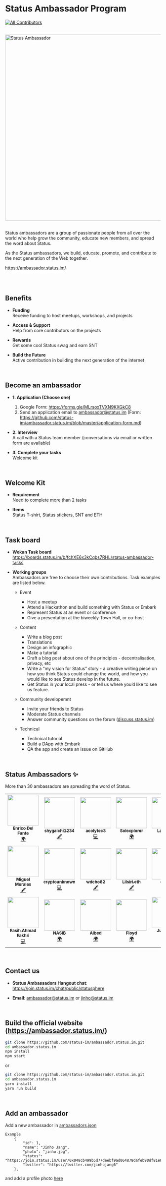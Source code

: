 # Status Ambassador Program
<!-- ALL-CONTRIBUTORS-BADGE:START - Do not remove or modify this section -->
[![All Contributors](https://img.shields.io/badge/all_contributors-19-orange.svg?style=flat-square)](#contributors-)
<!-- ALL-CONTRIBUTORS-BADGE:END -->

<br />

<img src="https://lh3.googleusercontent.com/a6Lt8NQE9kBj1zjuWbiqHCEFTQlqU6uh3nKEH4n9tOfAc-Rt_YARjkeD7TtcaPFvM6a8X8q-YnmyY4EDSUQeJ8s0UP18Yxzw3sMQeCZCvdmAaLHqO2YVYcp60ktszfM45jyzwR60sQ=w2400" width="600px" alt="Status Ambassador">

<br />

<br />

Status ambassadors are a group of passionate people from all over the world who help grow the community, educate new members, and spread the word about Status.

As the Status ambassadors, we build, educate, promote, and contribute to the next generation of the Web together.

https://ambassador.status.im/

<br />

<br />

## Benefits

- **Funding**  
Receive funding to host meetups, workshops, and projects

- **Access & Support**  
Help from core contributors on the projects

- **Rewards**  
Get some cool Status swag and earn SNT

- **Build the Future**  
Active contribution in building the next generation of the internet

<br />


## Become an ambassador

- **1. Application (Choose one)**  
  1) Google Form: https://forms.gle/MLrsoxTVXN9KXGkC8
  2) Send an application email to ambassador@status.im (Form: https://github.com/status-im/ambassador.status.im/blob/master/application-form.md)

- **2. Interview**  
A call with a Status team member (conversations via email or written form are available)


- **3. Complete your tasks**  
Welcome kit

<br />

## Welcome Kit

- **Requirement**  
Need to complete more than 2 tasks

- **Items**  
Status T-shirt, Status stickers, SNT and ETH

<br />

## Task board

- **Wekan Task board**  
https://boards.status.im/b/fchXE6x3kCqbs7RHL/status-ambassador-tasks

- **Working groups**  
Ambassadors are free to choose their own contributions. Task examples are listed below.
 
  - Event
    - Host a meetup
    - Attend a Hackathon and build something with Status or Embark
    - Represent Status at an event or conference
    - Give a presentation at the biweekly Town Hall, or co-host
    
  - Content
    - Write a blog post 
    - Translations
    - Design an infographic
    - Make a tutorial
    - Draft a blog post about one of the principles - decentralisation, privacy, etc
    - Write a “my vision for Status” story - a creative writing piece on how you think Status could change the world, and how you would like to see Status develop in the future.
    - Get Status in your local press - or tell us where you’d like to see us feature.

  - Community developemnt 
    - Invite your friends to Status
    - Moderate Status channels
    - Answer community questions on the forum ([discuss.status.im](https://discuss.status.im/))

  - Technical
    - Technical tutorial
    - Build a DApp with Embark
    - QA the app and create an issue on GitHub
    
    
<br />

## Status Ambassadors ✨
More than 30 ambassadors are spreading the word of Status.

<!-- ALL-CONTRIBUTORS-LIST:START - Do not remove or modify this section -->
<!-- prettier-ignore-start -->
<!-- markdownlint-disable -->
<table>
  <tr>
    <td align="center"><a href="https://github.com/tbenr"><img src="https://avatars2.githubusercontent.com/u/15999009?v=4" width="100px;" alt=""/><br /><sub><b>Enrico Del Fante</b></sub></a><br /><a href="#translation-tbenr" title="Translation">🌍</a></td>
    <td align="center"><a href="https://github.com/shygalchi1234"><img src="https://avatars0.githubusercontent.com/u/52996496?v=4" width="100px;" alt=""/><br /><sub><b>shygalchi1234</b></sub></a><br /><a href="#content-shygalchi1234" title="Content">🖋</a></td>
    <td align="center"><a href="https://github.com/acolytec3"><img src="https://avatars2.githubusercontent.com/u/17355484?v=4" width="100px;" alt=""/><br /><sub><b>acolytec3</b></sub></a><br /><a href="https://github.com/status-im/ambassador.status.im/commits?author=acolytec3" title="Code">💻</a></td>
    <td align="center"><a href="https://github.com/Solexplorer"><img src="https://avatars3.githubusercontent.com/u/50027175?v=4" width="100px;" alt=""/><br /><sub><b>Solexplorer</b></sub></a><br /><a href="#translation-Solexplorer" title="Translation">🌍</a></td>
    <td align="center"><a href="https://github.com/LaloGarza"><img src="https://avatars2.githubusercontent.com/u/33364523?v=4" width="100px;" alt=""/><br /><sub><b>LaloGarza</b></sub></a><br /><a href="#translation-LaloGarza" title="Translation">🌍</a></td>
    <td align="center"><a href="https://github.com/enevve"><img src="https://avatars1.githubusercontent.com/u/61705093?v=4" width="100px;" alt=""/><br /><sub><b>Nicolás V. Villarreal</b></sub></a><br /><a href="#content-enevve" title="Content">🖋</a></td>
    <td align="center"><a href="https://github.com/LightLeo21"><img src="https://avatars1.githubusercontent.com/u/51802956?v=4" width="100px;" alt=""/><br /><sub><b>LightLeo21</b></sub></a><br /><a href="#translation-LightLeo21" title="Translation">🌍</a></td>
  </tr>
  <tr>
    <td align="center"><a href="http://zplit.net"><img src="https://avatars2.githubusercontent.com/u/49013950?v=4" width="100px;" alt=""/><br /><sub><b>Miguel Morales</b></sub></a><br /><a href="#content-zplit" title="Content">🖋</a></td>
    <td align="center"><a href="https://github.com/cryptounknown"><img src="https://avatars1.githubusercontent.com/u/60149317?v=4" width="100px;" alt=""/><br /><sub><b>cryptounknown</b></sub></a><br /><a href="https://github.com/status-im/ambassador.status.im/commits?author=cryptounknown" title="Code">💻</a></td>
    <td align="center"><a href="https://github.com/wdcho82"><img src="https://avatars0.githubusercontent.com/u/61836410?v=4" width="100px;" alt=""/><br /><sub><b>wdcho82</b></sub></a><br /><a href="#content-wdcho82" title="Content">🖋</a></td>
    <td align="center"><a href="https://Dollet.eth.link"><img src="https://avatars2.githubusercontent.com/u/60158814?v=4" width="100px;" alt=""/><br /><sub><b>Lilsiri.eth</b></sub></a><br /><a href="#content-onebotband" title="Content">🖋</a></td>
    <td align="center"><a href="https://github.com/elpriist"><img src="https://avatars0.githubusercontent.com/u/41715652?v=4" width="100px;" alt=""/><br /><sub><b>elpriist</b></sub></a><br /><a href="#content-elpriist" title="Content">🖋</a></td>
    <td align="center"><a href="https://github.com/mercuriosilber"><img src="https://avatars2.githubusercontent.com/u/35112265?v=4" width="100px;" alt=""/><br /><sub><b>mercuriosilber</b></sub></a><br /><a href="#content-mercuriosilber" title="Content">🖋</a></td>
    <td align="center"><a href="https://chris.kraynik.com/"><img src="https://avatars2.githubusercontent.com/u/423132?v=4" width="100px;" alt=""/><br /><sub><b>Chris Kraynik</b></sub></a><br /><a href="https://github.com/status-im/ambassador.status.im/commits?author=Irvine" title="Code">💻</a></td>
  </tr>
  <tr>
    <td align="center"><a href="https://fasihahmad.github.io"><img src="https://avatars1.githubusercontent.com/u/1082157?v=4" width="100px;" alt=""/><br /><sub><b>Fasih Ahmad Fakhri</b></sub></a><br /><a href="https://github.com/status-im/ambassador.status.im/commits?author=fasihahmad" title="Code">💻</a></td>
    <td align="center"><a href="https://github.com/Bild96"><img src="https://avatars2.githubusercontent.com/u/52472445?v=4" width="100px;" alt=""/><br /><sub><b>NASI₿ </b></sub></a><br /><a href="#translation-Bild96" title="Translation">🌍</a></td>
    <td align="center"><a href="https://github.com/albed24"><img src="https://avatars0.githubusercontent.com/u/62461597?v=4" width="100px;" alt=""/><br /><sub><b>Albed</b></sub></a><br /><a href="#translation-albed24" title="Translation">🌍</a></td>
    <td align="center"><a href="https://github.com/Minimisthupper"><img src="https://avatars2.githubusercontent.com/u/36794294?v=4" width="100px;" alt=""/><br /><sub><b>Floyd</b></sub></a><br /><a href="#translation-Minimisthupper" title="Translation">🌍</a></td>
    <td align="center"><a href="https://jdreyespaez.site/"><img src="https://avatars0.githubusercontent.com/u/1473138?v=4" width="100px;" alt=""/><br /><sub><b>Juandavid Reyes</b></sub></a><br /><a href="https://github.com/status-im/ambassador.status.im/commits?author=jdreyespaez" title="Code">💻</a></td>
  </tr>
</table>

<!-- markdownlint-enable -->
<!-- prettier-ignore-end -->
<!-- ALL-CONTRIBUTORS-LIST:END -->

<br />

## Contact us

- **Status Ambassadors Hangout chat**: https://join.status.im/chat/public/statusphere

- **Email**: ambassador@status.im or jinho@status.im
    
<br />

## Build the official website (https://ambassador.status.im/)


```bash
git clone https://github.com/status-im/ambassador.status.im.git
cd ambassador.status.im
npm install
npm start
```
or

```bash
git clone https://github.com/status-im/ambassador.status.im.git
cd ambassador.status.im
yarn install
yarn run build
```

<br />

## Add an ambassador
Add a new ambassador in [ambassadors.json](https://github.com/status-im/ambassador.status.im/blob/master/src/components/ambassadors.json)

```
Example
    {
        "id": 1,
        "name": "Jinho Jang",
        "photo": "jinho.jpg",
        "status": "https://join.status.im/user/0x048cb499b5d77deebf9ad064878dafeb90df81e8cc6baeba8c97c89f849baf6a7eac07be2ee89e0a863cdece3d6b7847ee3f20b9c3a0a50d90a131e6bce3de185a",
        "twitter": "https://twitter.com/jinhojang6"
    },
```

and add a profile photo [here](https://github.com/status-im/ambassador.status.im/tree/master/src/images/ambassadors)
